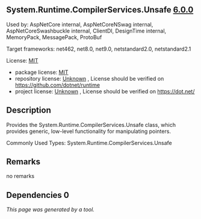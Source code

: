 System.Runtime.CompilerServices.Unsafe [6.0.0](https://www.nuget.org/packages/System.Runtime.CompilerServices.Unsafe/6.0.0)
--------------------

Used by: AspNetCore internal, AspNetCoreNSwag internal, AspNetCoreSwashbuckle internal, ClientDI, DesignTime internal, MemoryPack, MessagePack, ProtoBuf

Target frameworks: net462, net8.0, net9.0, netstandard2.0, netstandard2.1

License: [MIT](../../../../licenses/mit) 

- package license: [MIT](https://licenses.nuget.org/MIT) 
- repository license: [Unknown](https://github.com/dotnet/runtime) , License should be verified on https://github.com/dotnet/runtime
- project license: [Unknown](https://dot.net/) , License should be verified on https://dot.net/

Description
-----------
Provides the System.Runtime.CompilerServices.Unsafe class, which provides generic, low-level functionality for manipulating pointers.

Commonly Used Types:
System.Runtime.CompilerServices.Unsafe

Remarks
-----------
no remarks


Dependencies 0
-----------


*This page was generated by a tool.*